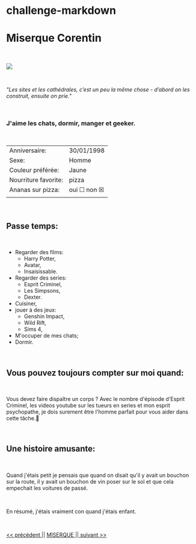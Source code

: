 # challenge-markdown

# Miserque Corentin

<br>

![](https://media-exp1.licdn.com/dms/image/D4E03AQG9xza19BdNLg/profile-displayphoto-shrink_400_400/0/1666108226560?e=1674086400&v=beta&t=SAx__eU-wha_8tFYuFjvakXJk402q-5VuZ7Gn-SwOxU)

<br>

*"Les sites et les cathédrales, c’est un peu la même chose - d’abord on les construit, ensuite on prie."*

<br>

### J'aime les chats, dormir, manger et geeker.

<br>

|  |  | 
|-----------|-----------|
| Anniversaire: |  30/01/1998 | 
| Sexe: | Homme |
| Couleur préférée: | Jaune |       
| Nourriture favorite: | pizza |    
| Ananas sur pizza: | oui ☐ non ☒ | 
||

<br>

## Passe temps:

<br>

* Regarder des films:
    * Harry Potter,
    * Avatar,
    * Insaisissable.
* Regarder des series:
    * Esprit Criminel,
    * Les Simpsons,
    * Dexter.
* Cuisiner,
* jouer à des jeux:
    * Genshin Impact,
    * Wild Rift,
    * Sims 4,
* M'occuper de mes chats;
* Dormir.

<br>

## Vous pouvez toujours compter sur moi quand:

<br>

Vous devez faire dispaître un corps ?  Avec le nombre d'épisode d'Esprit Criminel, les videos youtube sur les tueurs en series et mon esprit psychopathe, je dois surement être l'homme parfait pour vous aider dans cette tâche.🐷

<br>

## Une histoire amusante:

<br>

Quand j'étais petit je pensais que quand on disait qu'il y avait un bouchon sur la route, il y avait un bouchon de vin poser sur le sol et que cela empechait les voitures de passé. 

<br>

En résumé, j'étais vraiment con quand j'étais enfant.

<br>

[<< précédent  ](https://github.com/CV136/challenge-markdown/ "Céline Verreydt")|| [MISERQUE ](https://github.com/Corentinmiserque/challenge-markdown/ "Corentin Miserque")||[   suivant >>](https://github.com/DCoppee/Challenge-Markdown/ "Dominique Coppée")
